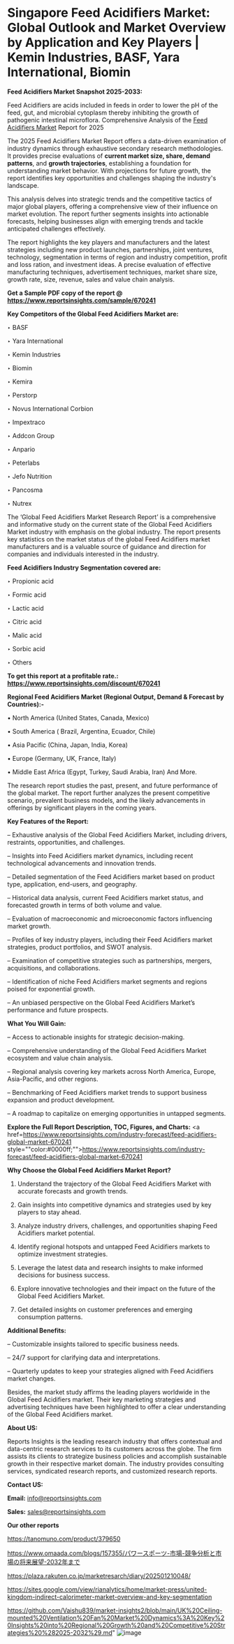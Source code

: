 # Singapore Feed Acidifiers Market: Global Outlook and Market Overview by Application and Key Players | Kemin Industries, BASF, Yara International, Biomin

<strong>Feed Acidifiers Market Snapshot 2025-2033:</strong>

Feed Acidifiers are acids included in feeds in order to lower the pH of the feed, gut, and microbial cytoplasm thereby inhibiting the growth of pathogenic intestinal microflora. Comprehensive Analysis of the <a href=https://www.reportsinsights.com/sample/670241>Feed Acidifiers Market</a> Report for 2025

The 2025 Feed Acidifiers Market Report offers a data-driven examination of industry dynamics through exhaustive secondary research methodologies. It provides precise evaluations of <strong>current market size, share, demand patterns</strong>, and <strong>growth trajectories</strong>, establishing a foundation for understanding market behavior. With projections for future growth, the report identifies key opportunities and challenges shaping the industry's landscape.

This analysis delves into strategic trends and the competitive tactics of major global players, offering a comprehensive view of their influence on market evolution. The report further segments insights into actionable forecasts, helping businesses align with emerging trends and tackle anticipated challenges effectively.

The report highlights the key players and manufacturers and the latest strategies including new product launches, partnerships, joint ventures, technology, segmentation in terms of region and industry competition, profit and loss ration, and investment ideas. A precise evaluation of effective manufacturing techniques, advertisement techniques, market share size, growth rate, size, revenue, sales and value chain analysis.

<strong>Get a Sample PDF copy of the report @ <a href=https://www.reportsinsights.com/sample/670241 style=color:#0000ff;>https://www.reportsinsights.com/sample/670241</a></strong>

<strong>Key Competitors of the Global Feed Acidifiers Market are:</strong>

‣ BASF

‣ Yara International

‣ Kemin Industries

‣ Biomin

‣ Kemira

‣ Perstorp

‣ Novus International Corbion

‣ Impextraco

‣ Addcon Group

‣ Anpario

‣ Peterlabs

‣ Jefo Nutrition

‣ Pancosma

‣ Nutrex

The ‘Global Feed Acidifiers Market Research Report’ is a comprehensive and informative study on the current state of the Global Feed Acidifiers Market industry with emphasis on the global industry. The report presents key statistics on the market status of the global Feed Acidifiers market manufacturers and is a valuable source of guidance and direction for companies and individuals interested in the industry.

<strong>Feed Acidifiers Industry Segmentation covered are:</strong>

‣ Propionic acid

‣ Formic acid

‣ Lactic acid

‣ Citric acid

‣ Malic acid

‣ Sorbic acid

‣ Others

<strong>To get this report at a profitable rate.: <a href=https://www.reportsinsights.com/discount/670241 style=color:#0000ff;>https://www.reportsinsights.com/discount/670241</a></strong>

<strong>Regional Feed Acidifiers Market (Regional Output, Demand &amp; Forecast by Countries):-</strong>

• North America (United States, Canada, Mexico)

• South America ( Brazil, Argentina, Ecuador, Chile)

• Asia Pacific (China, Japan, India, Korea)

• Europe (Germany, UK, France, Italy)

• Middle East Africa (Egypt, Turkey, Saudi Arabia, Iran) And More.

The research report studies the past, present, and future performance of the global market. The report further analyzes the present competitive scenario, prevalent business models, and the likely advancements in offerings by significant players in the coming years.

<strong>Key Features of the Report:</strong>

– Exhaustive analysis of the Global Feed Acidifiers Market, including drivers, restraints, opportunities, and challenges.

– Insights into Feed Acidifiers market dynamics, including recent technological advancements and innovation trends.

– Detailed segmentation of the Feed Acidifiers market based on product type, application, end-users, and geography.

– Historical data analysis, current Feed Acidifiers market status, and forecasted growth in terms of both volume and value.

– Evaluation of macroeconomic and microeconomic factors influencing market growth.

– Profiles of key industry players, including their Feed Acidifiers market strategies, product portfolios, and SWOT analysis.

– Examination of competitive strategies such as partnerships, mergers, acquisitions, and collaborations.

– Identification of niche Feed Acidifiers market segments and regions poised for exponential growth.

– An unbiased perspective on the Global Feed Acidifiers Market’s performance and future prospects.

<strong>What You Will Gain:</strong>

– Access to actionable insights for strategic decision-making.

– Comprehensive understanding of the Global Feed Acidifiers Market ecosystem and value chain analysis.

– Regional analysis covering key markets across North America, Europe, Asia-Pacific, and other regions.

– Benchmarking of Feed Acidifiers market trends to support business expansion and product development.

– A roadmap to capitalize on emerging opportunities in untapped segments.

<strong>Explore the Full Report Description, TOC, Figures, and Charts:</strong>
<a href=https://www.reportsinsights.com/industry-forecast/feed-acidifiers-global-market-670241 style=""color:#0000ff;"">https://www.reportsinsights.com/industry-forecast/feed-acidifiers-global-market-670241</a>

<strong>Why Choose the Global Feed Acidifiers Market Report?</strong>

1. Understand the trajectory of the Global Feed Acidifiers Market with accurate forecasts and growth trends.

2. Gain insights into competitive dynamics and strategies used by key players to stay ahead.

3. Analyze industry drivers, challenges, and opportunities shaping Feed Acidifiers market potential.

4. Identify regional hotspots and untapped Feed Acidifiers markets to optimize investment strategies.

5. Leverage the latest data and research insights to make informed decisions for business success.

6. Explore innovative technologies and their impact on the future of the Global Feed Acidifiers Market.

7. Get detailed insights on customer preferences and emerging consumption patterns.

<strong>Additional Benefits:</strong>

– Customizable insights tailored to specific business needs.

– 24/7 support for clarifying data and interpretations.

– Quarterly updates to keep your strategies aligned with Feed Acidifiers market changes.

Besides, the market study affirms the leading players worldwide in the Global Feed Acidifiers market. Their key marketing strategies and advertising techniques have been highlighted to offer a clear understanding of the Global Feed Acidifiers market.

<strong><strong>About US</strong>:</strong>

Reports Insights is the leading research industry that offers contextual and data-centric research services to its customers across the globe. The firm assists its clients to strategize business policies and accomplish sustainable growth in their respective market domain. The industry provides consulting services, syndicated research reports, and customized research reports.

<strong>Contact US:</strong>

<p class=><b>Email:</b> <a href=mailto:info@reportsinsights.com>info@reportsinsights.com</a></p>
<p class=><b>Sales:</b> <a href=mailto:sales@reportsinsights.com>sales@reportsinsights.com</a></p>

<strong>Our other reports</strong>

<a href=https://tanomuno.com/product/379650>https://tanomuno.com/product/379650</a>

<a href=https://www.omaada.com/blogs/157355/パワースポーツ-市場-競争分析と市場の将来展望-2032年まで>https://www.omaada.com/blogs/157355/パワースポーツ-市場-競争分析と市場の将来展望-2032年まで</a>

<a href=https://plaza.rakuten.co.jp/marketresarch/diary/202501210048/>https://plaza.rakuten.co.jp/marketresarch/diary/202501210048/</a>

<a href=https://sites.google.com/view/rianalytics/home/market-press/united-kingdom-indirect-calorimeter-market-overview-and-key-segmentation>https://sites.google.com/view/rianalytics/home/market-press/united-kingdom-indirect-calorimeter-market-overview-and-key-segmentation</a>

<a href=https://github.com/Vaishu839/market-insights2/blob/main/UK%20Ceiling-mounted%20Ventilation%20Fan%20Market%20Dynamics%3A%20Key%20Insights%20into%20Regional%20Growth%20and%20Competitive%20Strategies%20%282025-2032%29.md>https://github.com/Vaishu839/market-insights2/blob/main/UK%20Ceiling-mounted%20Ventilation%20Fan%20Market%20Dynamics%3A%20Key%20Insights%20into%20Regional%20Growth%20and%20Competitive%20Strategies%20%282025-2032%29.md</a>"
![image](https://github.com/user-attachments/assets/6b045a2e-47a2-4bd3-a1c4-517b4e31c1d7)

